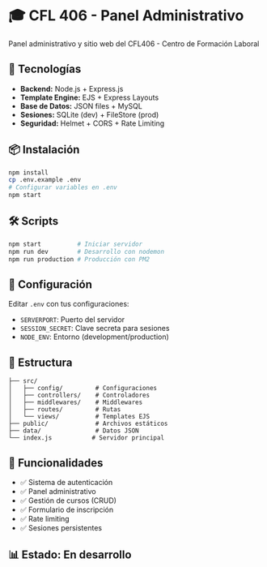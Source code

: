 # 🎓 CFL 406 - Panel Administrativo

Panel administrativo y sitio web del CFL406 - Centro de Formación Laboral

## 🚀 Tecnologías

- **Backend:** Node.js + Express.js
- **Template Engine:** EJS + Express Layouts
- **Base de Datos:** JSON files + MySQL
- **Sesiones:** SQLite (dev) + FileStore (prod)
- **Seguridad:** Helmet + CORS + Rate Limiting

## 📦 Instalación

```bash
npm install
cp .env.example .env
# Configurar variables en .env
npm start
```

## 🛠️ Scripts

```bash
npm start          # Iniciar servidor
npm run dev        # Desarrollo con nodemon
npm run production # Producción con PM2
```

## 🔧 Configuración

Editar `.env` con tus configuraciones:
- `SERVERPORT`: Puerto del servidor
- `SESSION_SECRET`: Clave secreta para sesiones
- `NODE_ENV`: Entorno (development/production)

## 📁 Estructura

```
├── src/
│   ├── config/         # Configuraciones
│   ├── controllers/    # Controladores
│   ├── middlewares/    # Middlewares
│   ├── routes/         # Rutas
│   └── views/          # Templates EJS
├── public/             # Archivos estáticos
├── data/               # Datos JSON
└── index.js           # Servidor principal
```

## 🔐 Funcionalidades

- ✅ Sistema de autenticación
- ✅ Panel administrativo
- ✅ Gestión de cursos (CRUD)
- ✅ Formulario de inscripción
- ✅ Rate limiting
- ✅ Sesiones persistentes

## 📊 Estado: En desarrollo